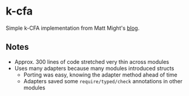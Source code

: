 k-cfa
=====

Simple k-CFA implementation from Matt Might's [blog](http://matt.might.net/articles/implementation-of-kcfa-and-0cfa/).

Notes
-----
- Approx. 300 lines of code stretched very thin across modules
- Uses many adapters because many modules introduced structs
  - Porting was easy, knowing the adapter method ahead of time
  - Adapters saved some `require/typed/check` annotations in other modules
